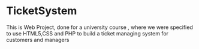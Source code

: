 # TicketSystem
This is Web Project, done for a university course , where we were specified to use HTML5,CSS and PHP to build a ticket managing system for customers and managers
